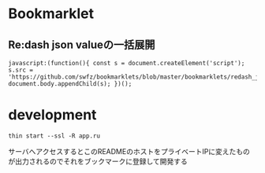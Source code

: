 # Bookmarklet

## Re:dash json valueの一括展開

```
javascript:(function(){ const s = document.createElement('script'); s.src = 'https://github.com/swfz/bookmarklets/blob/master/bookmarklets/redash_json_value_open.js'; document.body.appendChild(s); })();
```

# development

```
thin start --ssl -R app.ru
```

サーバへアクセスするとこのREADMEのホストをプライベートIPに変えたものが出力されるのでそれをブックマークに登録して開発する

